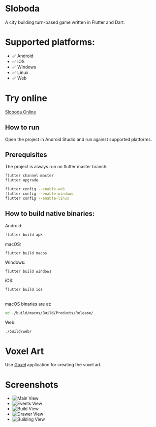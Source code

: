 # Sloboda

A city building turn-based game written in Flutter and Dart.

# Supported platforms:

- ✅ Android
- ✅ iOS
- ✅ Windows
- ✅ Linux
- ✅ Web

# Try online
[Sloboda Online](https://locadeserta.com/sloboda)

## How to run
Open the project in Android Studio and run against supported platforms.

## Prerequisites
The project is always run on flutter master branch:

```sh
flutter channel master
flutter upgrade

flutter config --enable-web
flutter config --enable-windows
flutter config --enable-linux
```

## How to build native binaries:

Android:
```sh
flutter build apk
```

macOS:
```sh
flutter build macos 
```

Windows:
```
flutter build windows
```

iOS:
```sh
flutter build ios
```

##
macOS binaries are at:

 ```sh
 cd ./build/macos/Build/Products/Release/
```

Web:

```sh
./build/web/
```

# Voxel Art
Use [Goxel](https://goxel.xyz/) application for creating the voxel art.

# Screenshots

- ![Main View](/screenshots/screenshot0.png)
- ![Events View](/screenshots/screenshot1.png)
- ![Build View](/screenshots/screenshot2.png)
- ![Drawer View](/screenshots/screenshot3.png)
- ![Building View](/screenshots/screenshot4.png)

